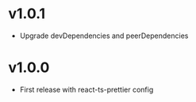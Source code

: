 # v1.0.1

- Upgrade devDependencies and peerDependencies

# v1.0.0

- First release with react-ts-prettier config
